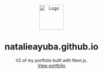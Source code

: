 <div align="center">
  <a href="https://github.com/github_username/repo_name">
    <img src="./app/icon.ico" alt="Logo" width="80" height="80">
  </a>
  <h1>natalieayuba.github.io</h1>
  <p>
    V2 of my portfolio built with Next.js.
    <br />
    <a href="https://natalieayuba.github.io">View portfolio</a>
  </p>
</div>
